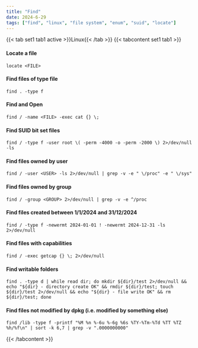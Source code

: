 ```yaml
---
title: "Find"
date: 2024-6-29
tags: ["find", "linux", "file system", "enum", "suid", "locate"]
---
```


{{< tab set1 tab1 active >}}Linux{{< /tab >}}
{{< tabcontent set1 tab1 >}}

#### Locate a file

```console
locate <FILE>
```

#### Find files of type file

```console
find . -type f
```

#### Find and Open

```console
find / -name <FILE> -exec cat {} \;
```

#### Find SUID bit set files

```console
find / -type f -user root \( -perm -4000 -o -perm -2000 \) 2>/dev/null -ls
```

#### Find files owned by user

```console
find / -user <USER> -ls 2>/dev/null | grep -v -e " \/proc" -e " \/sys"
```

#### Find files owned by group

```console
find / -group <GROUP> 2>/dev/null | grep -v -e ^/proc
```

#### Find files created between 1/1/2024 and 31/12/2024

```console
find / -type f -newermt 2024-01-01 ! -newermt 2024-12-31 -ls 2>/dev/null
```

#### Find files with capabilities

```console
find / -exec getcap {} \; 2>/dev/null
```

#### Find writable folders

```console
find . -type d | while read dir; do mkdir ${dir}/test 2>/dev/null && echo "${dir} - directory create OK" && rmdir ${dir}/test; touch ${dir}/test 2>/dev/null && echo "${dir} - file write OK" && rm ${dir}/test; done
```

#### Find files not modified by dpkg (i.e. modified by something else)

```console
find /lib -type f -printf "%M %n %-6u %-6g %6s %TY-%Tm-%Td %TT %TZ %h/%f\n" | sort -k 6,7 | grep -v ".0000000000"
```

{{< /tabcontent >}}
